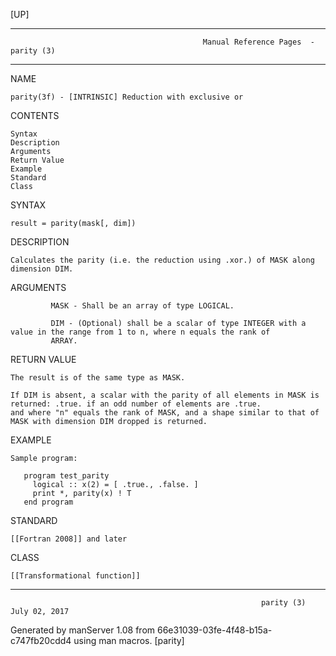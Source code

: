 [UP]

-----------------------------------------------------------------------------------------------------------------------------------
                                               Manual Reference Pages  - parity (3)
-----------------------------------------------------------------------------------------------------------------------------------
                                                                 
NAME

    parity(3f) - [INTRINSIC] Reduction with exclusive or

CONTENTS

    Syntax
    Description
    Arguments
    Return Value
    Example
    Standard
    Class

SYNTAX

    result = parity(mask[, dim])

DESCRIPTION

    Calculates the parity (i.e. the reduction using .xor.) of MASK along dimension DIM.

ARGUMENTS

             MASK - Shall be an array of type LOGICAL.

             DIM - (Optional) shall be a scalar of type INTEGER with a value in the range from 1 to n, where n equals the rank of
             ARRAY.

RETURN VALUE

    The result is of the same type as MASK.

    If DIM is absent, a scalar with the parity of all elements in MASK is returned: .true. if an odd number of elements are .true.
    and where "n" equals the rank of MASK, and a shape similar to that of MASK with dimension DIM dropped is returned.

EXAMPLE

    Sample program:

       program test_parity
         logical :: x(2) = [ .true., .false. ]
         print *, parity(x) ! T
       end program



STANDARD

    [[Fortran 2008]] and later

CLASS

    [[Transformational function]]

-----------------------------------------------------------------------------------------------------------------------------------

                                                            parity (3)                                                July 02, 2017

Generated by manServer 1.08 from 66e31039-03fe-4f48-b15a-c747fb20cdd4 using man macros.
                                                             [parity]
